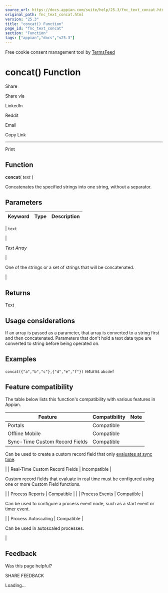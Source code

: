 ```yaml
---
source_url: https://docs.appian.com/suite/help/25.3/fnc_text_concat.html
original_path: fnc_text_concat.html
version: "25.3"
title: "concat() Function"
page_id: "fnc_text_concat"
section: "Function"
tags: ["appian","docs","v25.3"]
---
```



Free cookie consent management tool by [TermsFeed](https://www.termsfeed.com/)

# concat() Function

Share

Share via

LinkedIn

Reddit

Email

Copy Link

* * *

Print

## Function

**concat**( _text_ )

Concatenates the specified strings into one string, without a separator.

## Parameters

| Keyword | Type | Description |
| --- | --- | --- |
|
`text`

 |

_Text Array_

 |

One of the strings or a set of strings that will be concatenated.

 |

## Returns

Text

## Usage considerations

If an array is passed as a parameter, that array is converted to a string first and then concatenated. Parameters that don't hold a text data type are converted to string before being operated on.

## Examples

`concat({"a","b","c"},{"d","e","f"})` returns `abcdef`

## Feature compatibility

The table below lists this function's compatibility with various features in Appian.

| Feature | Compatibility | Note |
| --- | --- | --- |
| Portals | Compatible |  |
| Offline Mobile | Compatible |  |
| Sync-Time Custom Record Fields | Compatible |
Can be used to create a custom record field that only [evaluates at sync time](custom-record-fields.html#prodlink-sync-time-evaluations).

 |
| Real-Time Custom Record Fields | Incompatible |

Custom record fields that evaluate in real time must be configured using one or more Custom Field functions.

 |
| Process Reports | Compatible |  |
| Process Events | Compatible |

Can be used to configure a process event node, such as a start event or timer event.

 |
| Process Autoscaling | Compatible |

Can be used in autoscaled processes.

 |

## Feedback

Was this page helpful?

SHARE FEEDBACK

Loading...